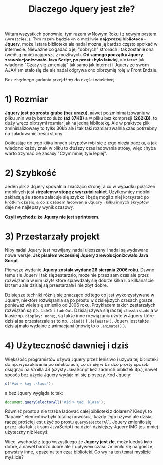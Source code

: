 ﻿---
layout: post
title: "Dlaczego Jquery jest złe?"
categories: internet programowanie javascript
---

Witam wszystkich ponownie, tym razem w Nowym Roku i z nowym postem (wreszcie) ;). Tym razem będzie on o możliwie **najgorszej bibliotece - Jquery**, może i stara biblioteka ale nadal można ją bardzo często spotkać w internecie.
Nieważne co gadać o jej "dobrych" stronach i tak zostanie ona (według mnie) najgorszą z możliwych. 
**Od samego początku Jquery zrewolucjonizowało Java Script, po prostu było łatwiej**, ale teraz jak wiadomo 
"Czasy się zmieniają" tak samo jak internet i Jquery ze swoim AJAX'em stało się złe ale nadal odgrywa ono olbrzymią rolę w Front Endzie.

Bez zbędnego gadania przejdźmy do części właściwej.

# 1) Rozmiar

**Jquery jest po prostu grube (bez urazu)**, nawet po zminimalizowaniu w pliku .min waży bardzo dużo **(aż 87KB)** a w pliku bez kompresji **(262KB)**, to duży wręcz olbrzymi rozmiar jak na jedną bibliotekę. Ale w praktyce plik zminimalizowany to tylko 30kb ale i tak taki rozmiar zwalnia czas potrzebny na załadowanie treści strony.

Doliczając do tego kilka innych skryptów robi się z tego niezła paczka, a jak wiadomo każdy znak w pliku to dłuższy czas ładowania strony, więc chyba warto trzymać się zasady "Czym mniej tym lepiej".

# 2) Szybkość

Jeden plik z Jquery spowalnia znacząco stronę, a co w wypadku połączeń mobilnych jest **strzałem w stopę z wyrzutni rakiet**. Użytkownicy mobilni zakładają że strona załaduje się szybko i będą mogli z niej korzystać po krótkim czasie, a co z czasem ładowania Jquery i kilku innych skryptów daje nie najlepszy wynik czasowy.

**Czyli wychodzi że Jquery nie jest sprinterem.**

# 3) Przestarzały projekt

Niby nadal Jquery jest rozwijany, nadal ulepszany i nadal są wydawane nowe wersje. **Jak pisałem wcześniej Jquery zrewolucjonizowało Java Script.** 

Pierwsze wydanie **Jquery zostało wydane 26 sierpnia 2006 roku**. Dawno temu ale Jquery i tak się zestarzało, może nie przez sam czas ale przez rozwiązania w nim użyte które sprawdzały się dobrze kilka lub kilkanaście lat temu ale dzisiaj są przestarzałe i nie zbyt dobre. 

Dzisiejsze techniki różnią się znacząco od tego co jest wykorzystywane w Jquery, niektóre rozwiązania są po prostu w dzisiejszych czasach gorsze, ponieważ wiele się zmieniło od 2006 roku. Przykładem takich zestarzałych rozwiązań są np. `fadeIn` i `fadeOut`. Dzisiaj używa się raczej `classListadd` a w klasie np. `display: none;`, są także inne rozwiązania użyte w Jquery które dzisiaj są przestarzałe są to np. `.bind()` i `.delegate()`. Jquery jest także dzisiaj mało wydajne z animacjami (mówię to o `.animate()` ).

# 4) Użyteczność dawniej i dziś

Większość programistów używa Jquery przez lenistwo i używa tej biblioteki do np. wyszukiwania po selektorach, co da się w bardzo prosty sposób osiągnąć na Vanilla JS (czysty JavaScript bez żadnych bibliotek itp.), nawet sposób bez użycia Jquery wydaje mi się prostszy.
Kod Jquery:
```javascript
$('#id > tag .klasa');
```
a bez Jquery wygląda to tak:
```javascript
document.querySelectorAll('#id > tag .klasa');
```
Również prosto a nie trzeba ładować całej biblioteki z dolarem?
Kiedyś to "łapanie" elementów było totalną nowością, każdy tego używał ale dzisiaj raczej prościej jest użyć po prostu `querySelectorAll`. Jquery zmieniło się przez lata tak jak sam JavaScript i na dzień dzisiejszy Jquery IMO jest mniej użyteczny niż kiedyś.

Więc, wychodzi z tego wszystkiego że **Jquery jest złe**,  może kiedyś było dobre, a nawet bardzo dobre ale z upływem czasu zmieniło się na gorsze, powstały inne, lepsze na ten czas biblioteki. Co wy na ten temat myślicie myślicie?